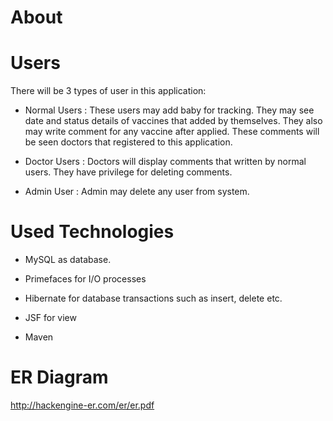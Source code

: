 # About 
    
    

# Users

There will be 3 types of user in this application:

* Normal Users : These users may add baby for tracking. They may see date and status details of vaccines that added by themselves. They also may
            write comment for any vaccine after applied. These comments will be seen doctors that registered to this application.

* Doctor Users : Doctors will display comments that written by normal users. They have privilege for deleting comments.

* Admin User : Admin may delete any user from system.

# Used Technologies

* MySQL as database.
    
* Primefaces for I/O processes

* Hibernate for database transactions such as insert, delete etc.

* JSF for view

* Maven

# ER Diagram

http://hackengine-er.com/er/er.pdf
